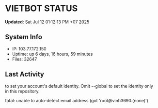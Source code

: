 # VIETBOT STATUS
**Updated**: Sat Jul 12 01:12:13 PM +07 2025

## System Info
- IP: 103.77.172.150
- Uptime: up 6 days, 16 hours, 59 minutes
- Files: 32647

## Last Activity

to set your account's default identity.
Omit --global to set the identity only in this repository.

fatal: unable to auto-detect email address (got 'root@vinh3690.(none)')
